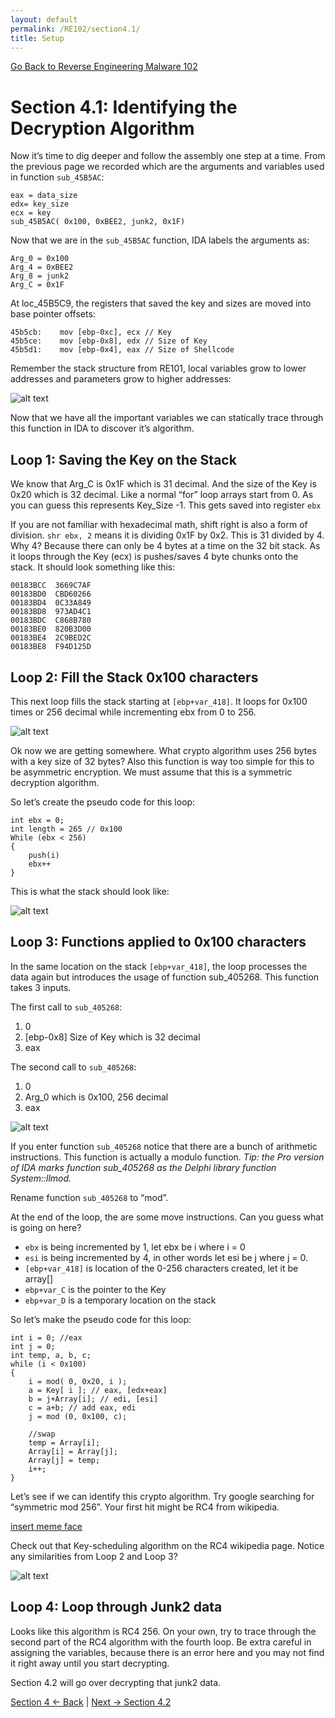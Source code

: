 ```yaml
---
layout: default
permalink: /RE102/section4.1/
title: Setup
---
```

[Go Back to Reverse Engineering Malware 102](https://securedorg.github.io/RE102/)

# Section 4.1: Identifying the Decryption Algorithm #

Now it’s time to dig deeper and follow the assembly one step at a time. From the previous page we recorded which are the arguments and variables used in function `sub_45B5AC`:

```
eax = data_size
edx= key_size
ecx = key
sub_45B5AC( 0x100, 0xBEE2, junk2, 0x1F)
```

Now that we are in the `sub_45B5AC` function, IDA labels the arguments as:

```
Arg_0 = 0x100
Arg_4 = 0xBEE2
Arg_8 = junk2
Arg_C = 0x1F 
```

At loc_45B5C9, the registers that saved the key and sizes are moved into base pointer offsets:

```
45b5cb:    mov [ebp-0xc], ecx // Key
45b5ce:    mov [ebp-0x8], edx // Size of Key
45b5d1:    mov [ebp-0x4], eax // Size of Shellcode 
```

Remember the stack structure from RE101, local variables grow to lower addresses and parameters grow to higher addresses:

![alt text](#)

Now that we have all the important variables we can statically trace through this function in IDA to discover it’s algorithm.

## Loop 1: Saving the Key on the Stack ##

We know that Arg_C is 0x1F which is 31 decimal. And the size of the Key is 0x20 which is 32 decimal. Like a normal “for” loop arrays start from 0. As you can guess this represents Key_Size -1. This gets saved into register `ebx`

If you are not familiar with hexadecimal math, shift right is also a form of division. `shr ebx, 2` means it is dividing 0x1F by 0x2. This is 31 divided by 4. Why 4? Because there can only be 4 bytes at a time on the 32 bit stack. As it loops through the Key (ecx) is pushes/saves 4 byte chunks onto the stack. It should look something like this:

```
00183BCC  3669C7AF  
00183BD0  CBD60266  
00183BD4  0C33A849  
00183BD8  973AD4C1  
00183BDC  C868B780  
00183BE0  820B3D00  
00183BE4  2C9BED2C  
00183BE8  F94D125D   
```

## Loop 2: Fill the Stack 0x100 characters ##

This next loop fills the stack starting at `[ebp+var_418]`. It loops for 0x100 times or 256 decimal while incrementing ebx from 0 to 256.

![alt text](#)

Ok now we are getting somewhere. What crypto algorithm uses 256 bytes with a key size of 32 bytes? Also this function is way too simple for this to be asymmetric encryption. We must assume that this is a symmetric decryption algorithm.

So let’s create the pseudo code for this loop:

```
int ebx = 0;
int length = 265 // 0x100
While (ebx < 256)
{
    push(i)
    ebx++
}
```

This is what the stack should look like:

![alt text](#)

## Loop 3: Functions applied to 0x100 characters ##

In the same location on the stack `[ebp+var_418]`, the loop processes the data again but introduces the usage of function sub_405268. This function takes 3 inputs. 

The first call to `sub_405268`:

1. 0
2. [ebp-0x8] Size of Key which is 32 decimal
3. eax

The second call to `sub_405268`:

1. 0
2. Arg_0 which is 0x100, 256 decimal
3. eax

![alt text](#)

If you enter function `sub_405268` notice that there are a bunch of arithmetic instructions. This function is actually a modulo function. *Tip: the Pro version of IDA marks function sub_405268 as the Delphi library function System::llmod.*

Rename function `sub_405268` to “mod”.

At the end of the loop, the are some move instructions. Can you guess what is going on here?

* `ebx` is being incremented by 1, let ebx be i where i = 0
* `esi` is being incremented by 4, in other words let esi be j where j = 0.
* `[ebp+var_418]` is location of the 0-256 characters created, let it be array[]
* `ebp+var_C` is the pointer to the Key
* `ebp+var_D` is a temporary location on the stack

So let’s make the pseudo code for this loop:

```
int i = 0; //eax
int j = 0;
int temp, a, b, c;
while (i < 0x100)
{
    i = mod( 0, 0x20, i );
    a = Key[ i ]; // eax, [edx+eax]
    b = j+Array[i]; // edi, [esi]
    c = a+b; // add eax, edi
    j = mod (0, 0x100, c);
    
    //swap
    temp = Array[i];
    Array[i] = Array[j];
    Array[j] = temp;
    i++;
}
```

Let’s see if we can identify this crypto algorithm. Try google searching for “symmetric mod 256”. Your first hit might be RC4 from wikipedia.

[insert meme face](#)

Check out that Key-scheduling algorithm on the RC4 wikipedia page. Notice any similarities from Loop 2 and Loop 3?

![alt text](#)

## Loop 4: Loop through Junk2 data ##

Looks like this algorithm is RC4 256. On your own, try to trace through the second part of the RC4 algorithm with the fourth loop. Be extra careful in assigning the variables, because there is an error here and you may not find it right away until you start decrypting.

Section 4.2 will go over decrypting that junk2 data.

[Section 4 <- Back](https://securedorg.github.io/RE102/section4) | [Next -> Section 4.2](https://securedorg.github.io/RE102/section4.2)
